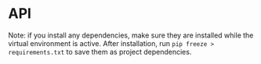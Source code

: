 # API

Note: if you install any dependencies, make sure they are installed while the virtual environment is active. After installation, run `pip freeze > requirements.txt` to save them as project dependencies.